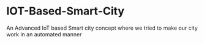 # IOT-Based-Smart-City
An Advanced IoT based Smart city concept where we tried to make our city work in an automated manner

